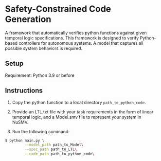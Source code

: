# Safety-Constrained Code Generation
A framework that automatically verifies python functions against given temporal logic specifications. This framework is designed to verify Python-based controllers for autonomous systems. A model that captures all possible system behaviors is required.

## Setup
Requirement: Python 3.9 or before

## Instructions
1. Copy the python function to a local directory `path_to_python_code`.

2. Provide an LTL.txt file with your task requirements in the form of linear temporal logic, and a Model.smv file to represent your system in NuSMV.

3. Run the following command:

```bash
$ python main.py \
         --model_path path_to_Model\
      	 --spec_path path_to_LTL\
      	 --code_path path_to_python_code\
```

